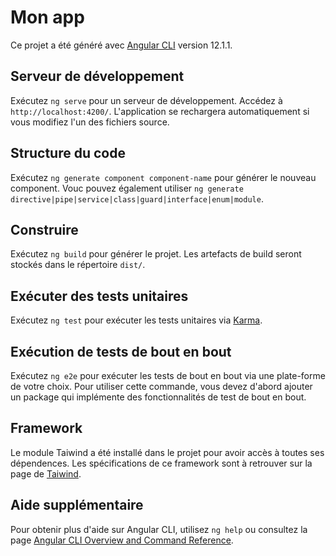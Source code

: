 # Mon app

Ce projet a été généré avec [Angular CLI](https://github.com/angular/angular-cli) version 12.1.1.

## Serveur de développement

Exécutez `ng serve` pour un serveur de développement. Accédez à `http://localhost:4200/`. L'application se rechargera automatiquement si vous modifiez l'un des fichiers source.

## Structure du code

Exécutez `ng generate component component-name` pour générer le nouveau component. Vouc pouvez également utiliser `ng generate directive|pipe|service|class|guard|interface|enum|module`.

## Construire

Exécutez `ng build` pour générer le projet. Les artefacts de build seront stockés dans le répertoire `dist/`.

## Exécuter des tests unitaires

Exécutez `ng test` pour exécuter les tests unitaires via [Karma](https://karma-runner.github.io).

## Exécution de tests de bout en bout

Exécutez `ng e2e` pour exécuter les tests de bout en bout via une plate-forme de votre choix. Pour utiliser cette commande, vous devez d'abord ajouter un package qui implémente des fonctionnalités de test de bout en bout.

## Framework

Le module Taiwind a été installé dans le projet pour avoir accès à toutes ses dépendences.
Les spécifications de ce framework sont à retrouver sur la page de [Taiwind](https://tailwindcss.com/).

## Aide supplémentaire

Pour obtenir plus d'aide sur Angular CLI, utilisez `ng help` ou consultez la page [Angular CLI Overview and Command Reference](https://angular.io/cli).
